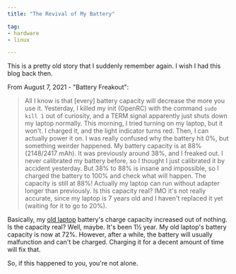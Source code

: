 ```yaml
---
title: "The Revival of My Battery"

tag:
- hardware
- linux

---
```


This is a pretty old story that I suddenly remember again. I wish I had this blog back then.

From August 7, 2021 - "Battery Freakout":
> All I know is that [every] battery capacity will decrease the more you use it. Yesterday, I killed my init (OpenRC) with the command `sudo kill 1` out of curiosity, and a TERM signal apparently just shuts down my laptop normally. This morning, I tried turning on my laptop, but it won't. I charged it, and the light indicator turns red. Then, I can actually power it on. I was really confused why the battery hit 0%, but something weirder happened. My battery capacity is at 88% (2148/2417 mAh). It was previously around 38%, and I freaked out. I never calibrated my battery before, so I thought I just calibrated it by accident yesterday. But 38% to 88% is insane and impossible, so I charged the battery to 100% and check what will happen. The capacity is still at 88%! Actually my laptop can run without adapter longer than previously. Is this capacity real? IMO it's not really accurate, since my laptop is 7 years old and I haven't replaced it yet (waiting for it to go to 20%).

Basically, my [old laptop](https://pcsupport.lenovo.com/us/en/products/laptops-and-netbooks/lenovo-g-series-laptops/lenovo-g400s-notebook) battery's charge capacity increased out of nothing. Is the capacity real? Well, maybe. It's been 1½ year. My old laptop's battery capacity is now at 72%. However, after a while, the battery will usually malfunction and can't be charged. Charging it for a decent amount of time will fix that.

So, if this happened to you, you're not alone.
